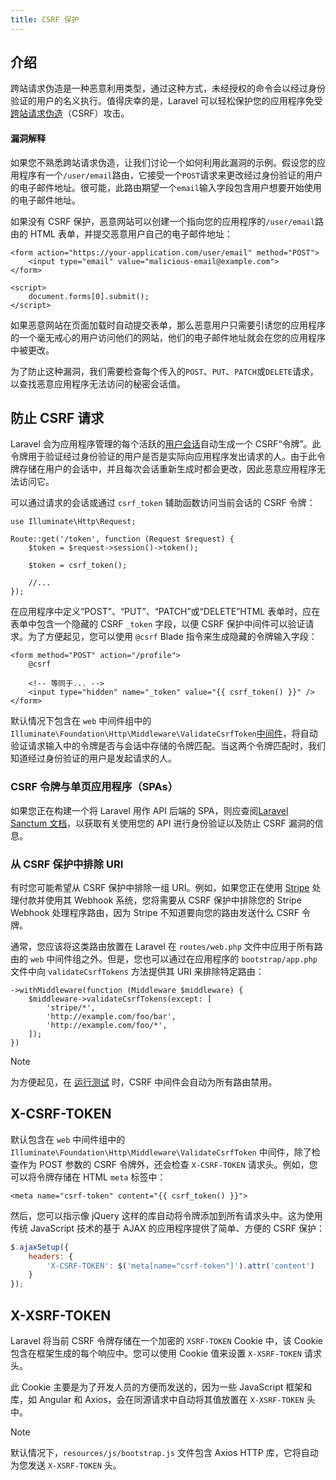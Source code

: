 ```yaml
---
title: CSRF 保护
---
```



## 介绍

跨站请求伪造是一种恶意利用类型，通过这种方式，未经授权的命令会以经过身份验证的用户的名义执行。值得庆幸的是，Laravel 可以轻松保护您的应用程序免受[跨站请求伪造](https://en.wikipedia.org/wiki/Cross-site_request_forgery)（CSRF）攻击。


#### 漏洞解释

如果您不熟悉跨站请求伪造，让我们讨论一个如何利用此漏洞的示例。假设您的应用程序有一个`/user/email`路由，它接受一个`POST`请求来更改经过身份验证的用户的电子邮件地址。很可能，此路由期望一个`email`输入字段包含用户想要开始使用的电子邮件地址。

如果没有 CSRF 保护，恶意网站可以创建一个指向您的应用程序的`/user/email`路由的 HTML 表单，并提交恶意用户自己的电子邮件地址：

```blade
<form action="https://your-application.com/user/email" method="POST">
    <input type="email" value="malicious-email@example.com">
</form>

<script>
    document.forms[0].submit();
</script>
```

如果恶意网站在页面加载时自动提交表单，那么恶意用户只需要引诱您的应用程序的一个毫无戒心的用户访问他们的网站，他们的电子邮件地址就会在您的应用程序中被更改。

为了防止这种漏洞，我们需要检查每个传入的`POST`、`PUT`、`PATCH`或`DELETE`请求，以查找恶意应用程序无法访问的秘密会话值。
## 防止 CSRF 请求

Laravel 会为应用程序管理的每个活跃的[用户会话](/docs/{{version}}/session)自动生成一个 CSRF“令牌”。此令牌用于验证经过身份验证的用户是否是实际向应用程序发出请求的人。由于此令牌存储在用户的会话中，并且每次会话重新生成时都会更改，因此恶意应用程序无法访问它。

可以通过请求的会话或通过 `csrf_token` 辅助函数访问当前会话的 CSRF 令牌：

    use Illuminate\Http\Request;

    Route::get('/token', function (Request $request) {
        $token = $request->session()->token();

        $token = csrf_token();

        //...
    });

在应用程序中定义“POST”、“PUT”、“PATCH”或“DELETE”HTML 表单时，应在表单中包含一个隐藏的 CSRF `_token` 字段，以便 CSRF 保护中间件可以验证请求。为了方便起见，您可以使用 `@csrf` Blade 指令来生成隐藏的令牌输入字段：

```blade
<form method="POST" action="/profile">
    @csrf

    <!-- 等同于... -->
    <input type="hidden" name="_token" value="{{ csrf_token() }}" />
</form>
```

默认情况下包含在 `web` 中间件组中的 `Illuminate\Foundation\Http\Middleware\ValidateCsrfToken`[中间件](/docs/{{version}}/middleware)，将自动验证请求输入中的令牌是否与会话中存储的令牌匹配。当这两个令牌匹配时，我们知道经过身份验证的用户是发起请求的人。

### CSRF 令牌与单页应用程序（SPAs）

如果您正在构建一个将 Laravel 用作 API 后端的 SPA，则应查阅[Laravel Sanctum 文档](/docs/{{version}}/sanctum)，以获取有关使用您的 API 进行身份验证以及防止 CSRF 漏洞的信息。
### 从 CSRF 保护中排除 URI

有时您可能希望从 CSRF 保护中排除一组 URI。例如，如果您正在使用 [Stripe](https://stripe.com) 处理付款并使用其 Webhook 系统，您将需要从 CSRF 保护中排除您的 Stripe Webhook 处理程序路由，因为 Stripe 不知道要向您的路由发送什么 CSRF 令牌。

通常，您应该将这类路由放置在 Laravel 在 `routes/web.php` 文件中应用于所有路由的 `web` 中间件组之外。但是，您也可以通过在应用程序的 `bootstrap/app.php` 文件中向 `validateCsrfTokens` 方法提供其 URI 来排除特定路由：

    ->withMiddleware(function (Middleware $middleware) {
        $middleware->validateCsrfTokens(except: [
            'stripe/*',
            'http://example.com/foo/bar',
            'http://example.com/foo/*',
        ]);
    })

> [!NOTE]  
> 为方便起见，在 [运行测试](/docs/{{version}}/testing) 时，CSRF 中间件会自动为所有路由禁用。

## X-CSRF-TOKEN

默认包含在 `web` 中间件组中的 `Illuminate\Foundation\Http\Middleware\ValidateCsrfToken` 中间件，除了检查作为 POST 参数的 CSRF 令牌外，还会检查 `X-CSRF-TOKEN` 请求头。例如，您可以将令牌存储在 HTML `meta` 标签中：

```blade
<meta name="csrf-token" content="{{ csrf_token() }}">
```

然后，您可以指示像 jQuery 这样的库自动将令牌添加到所有请求头中。这为使用传统 JavaScript 技术的基于 AJAX 的应用程序提供了简单、方便的 CSRF 保护：

```js
$.ajaxSetup({
    headers: {
        'X-CSRF-TOKEN': $('meta[name="csrf-token"]').attr('content')
    }
});
```

## X-XSRF-TOKEN

Laravel 将当前 CSRF 令牌存储在一个加密的 `XSRF-TOKEN` Cookie 中，该 Cookie 包含在框架生成的每个响应中。您可以使用 Cookie 值来设置 `X-XSRF-TOKEN` 请求头。

此 Cookie 主要是为了开发人员的方便而发送的，因为一些 JavaScript 框架和库，如 Angular 和 Axios，会在同源请求中自动将其值放置在 `X-XSRF-TOKEN` 头中。

> [!NOTE]  
> 默认情况下，`resources/js/bootstrap.js` 文件包含 Axios HTTP 库，它将自动为您发送 `X-XSRF-TOKEN` 头。